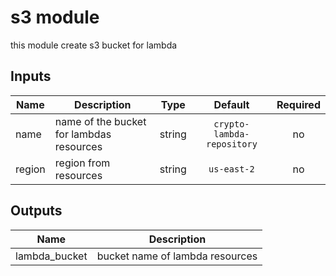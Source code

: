 # s3 module 

this module create s3 bucket for lambda


## Inputs

| Name | Description | Type | Default | Required |
|------|-------------|:----:|:-----:|:-----:|
| name | name of the bucket for lambdas resources | string | `crypto-lambda-repository` | no |
| region | region from resources | string | `us-east-2` | no |

## Outputs

| Name | Description |
|------|-------------|
| lambda_bucket | bucket name of lambda resources |
